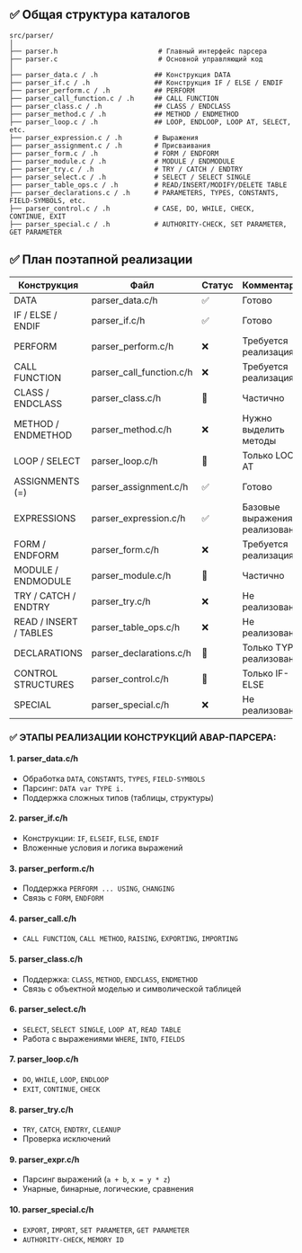 ## ✅ **Общая структура каталогов**

```
src/parser/
│
├── parser.h                         # Главный интерфейс парсера
├── parser.c                         # Основной управляющий код
│
├── parser_data.c / .h              ## Конструкция DATA
├── parser_if.c / .h                ## Конструкция IF / ELSE / ENDIF
├── parser_perform.c / .h           ## PERFORM
├── parser_call_function.c / .h     ## CALL FUNCTION
├── parser_class.c / .h             ## CLASS / ENDCLASS
├── parser_method.c / .h            ## METHOD / ENDMETHOD
├── parser_loop.c / .h              ## LOOP, ENDLOOP, LOOP AT, SELECT, etc.
├── parser_expression.c / .h        # Выражения
├── parser_assignment.c / .h        # Присваивания
├── parser_form.c / .h              # FORM / ENDFORM
├── parser_module.c / .h            # MODULE / ENDMODULE
├── parser_try.c / .h               # TRY / CATCH / ENDTRY
├── parser_select.c / .h            # SELECT / SELECT SINGLE
├── parser_table_ops.c / .h         # READ/INSERT/MODIFY/DELETE TABLE
├── parser_declarations.c / .h      # PARAMETERS, TYPES, CONSTANTS, FIELD-SYMBOLS, etc.
├── parser_control.c / .h           # CASE, DO, WHILE, CHECK, CONTINUE, EXIT
├── parser_special.c / .h           # AUTHORITY-CHECK, SET PARAMETER, GET PARAMETER
```

## ✅ План поэтапной реализации

| Конструкция            | Файл                     | Статус | Комментарий                   |
| ---------------------- | ------------------------ | ------ | ----------------------------- |
| DATA                   | parser_data.c/h          | ✅    | Готово                        |
| IF / ELSE / ENDIF      | parser_if.c/h            | ✅    | Готово                        |
| PERFORM                | parser_perform.c/h       | ❌    | Требуется реализация          |
| CALL FUNCTION          | parser_call_function.c/h | ❌    | Требуется реализация          |
| CLASS / ENDCLASS       | parser_class.c/h         | 🔲    | Частично                      |
| METHOD / ENDMETHOD     | parser_method.c/h        | ❌    | Нужно выделить методы         |
| LOOP / SELECT          | parser_loop.c/h          | 🔲    | Только LOOP AT                |
| ASSIGNMENTS (=)        | parser_assignment.c/h    | ✅    | Готово                        |
| EXPRESSIONS            | parser_expression.c/h    | ✅    | Базовые выражения реализованы |
| FORM / ENDFORM         | parser_form.c/h          | ❌    | Требуется реализация          |
| MODULE / ENDMODULE     | parser_module.c/h        | 🔲    | Частично                      |
| TRY / CATCH / ENDTRY   | parser_try.c/h           | ❌    | Не реализовано                |
| READ / INSERT / TABLES | parser_table_ops.c/h     | ❌    | Не реализовано                |
| DECLARATIONS           | parser_declarations.c/h  | 🔲    | Только TYPES реализовано      |
| CONTROL STRUCTURES     | parser_control.c/h       | 🔲    | Только IF-ELSE                |
| SPECIAL                | parser_special.c/h       | ❌    | Не реализовано                |

### ✅ ЭТАПЫ РЕАЛИЗАЦИИ КОНСТРУКЦИЙ ABAP-ПАРСЕРА:

#### 1. **parser\_data.c/h**

* Обработка `DATA`, `CONSTANTS`, `TYPES`, `FIELD-SYMBOLS`
* Парсинг: `DATA var TYPE i.`
* Поддержка сложных типов (таблицы, структуры)

#### 2. **parser\_if.c/h**

* Конструкции: `IF`, `ELSEIF`, `ELSE`, `ENDIF`
* Вложенные условия и логика выражений

#### 3. **parser\_perform.c/h**

* Поддержка `PERFORM ... USING`, `CHANGING`
* Связь с `FORM`, `ENDFORM`

#### 4. **parser\_call.c/h**

* `CALL FUNCTION`, `CALL METHOD`, `RAISING`, `EXPORTING`, `IMPORTING`

#### 5. **parser\_class.c/h**

* Поддержка: `CLASS`, `METHOD`, `ENDCLASS`, `ENDMETHOD`
* Связь с объектной моделью и символической таблицей

#### 6. **parser\_select.c/h**

* `SELECT`, `SELECT SINGLE`, `LOOP AT`, `READ TABLE`
* Работа с выражениями `WHERE`, `INTO`, `FIELDS`

#### 7. **parser\_loop.c/h**

* `DO`, `WHILE`, `LOOP`, `ENDLOOP`
* `EXIT`, `CONTINUE`, `CHECK`

#### 8. **parser\_try.c/h**

* `TRY`, `CATCH`, `ENDTRY`, `CLEANUP`
* Проверка исключений

#### 9. **parser\_expr.c/h**

* Парсинг выражений (`a + b`, `x = y * z`)
* Унарные, бинарные, логические, сравнения

#### 10. **parser\_special.c/h**

* `EXPORT`, `IMPORT`, `SET PARAMETER`, `GET PARAMETER`
* `AUTHORITY-CHECK`, `MEMORY ID`
